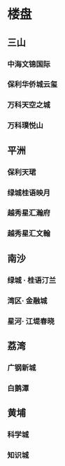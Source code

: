 # 楼盘

## 三山

### 中海文锦国际
### 保利华侨城云玺
### 万科天空之城
### 万科璞悦山

## 平洲
### 保利天珺
### 绿城桂语映月
### 越秀星汇瀚府
### 越秀星汇文翰

## 南沙
### 绿城 · 桂语汀兰
### 湾区· 金融城
### 星河· 江堤春晓


## 荔湾
### 广钢新城
### 白鹅潭

## 黄埔
### 科学城
### 知识城

